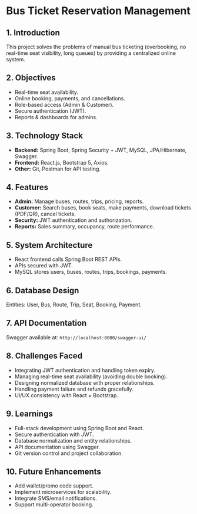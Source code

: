 # Bus Ticket Reservation Management

## 1. Introduction
This project solves the problems of manual bus ticketing (overbooking, no real-time seat visibility, long queues) by providing a centralized online system.

## 2. Objectives
- Real-time seat availability.
- Online booking, payments, and cancellations.
- Role-based access (Admin & Customer).
- Secure authentication (JWT).
- Reports & dashboards for admins.

## 3. Technology Stack
- **Backend:** Spring Boot, Spring Security + JWT, MySQL, JPA/Hibernate, Swagger.
- **Frontend:** React.js, Bootstrap 5, Axios.
- **Other:** Git, Postman for API testing.

## 4. Features
- **Admin:** Manage buses, routes, trips, pricing, reports.
- **Customer:** Search buses, book seats, make payments, download tickets (PDF/QR), cancel tickets.
- **Security:** JWT authentication and authorization.
- **Reports:** Sales summary, occupancy, route performance.

## 5. System Architecture
- React frontend calls Spring Boot REST APIs.
- APIs secured with JWT.
- MySQL stores users, buses, routes, trips, bookings, payments.

## 6. Database Design
Entities: User, Bus, Route, Trip, Seat, Booking, Payment.

## 7. API Documentation
Swagger available at: `http://localhost:8080/swagger-ui/`

## 8. Challenges Faced
- Integrating JWT authentication and handling token expiry.
- Managing real-time seat availability (avoiding double booking).
- Designing normalized database with proper relationships.
- Handling payment failure and refunds gracefully.
- UI/UX consistency with React + Bootstrap.

## 9. Learnings
- Full-stack development using Spring Boot and React.
- Secure authentication with JWT.
- Database normalization and entity relationships.
- API documentation using Swagger.
- Git version control and project collaboration.

## 10. Future Enhancements
- Add wallet/promo code support.
- Implement microservices for scalability.
- Integrate SMS/email notifications.
- Support multi-operator booking.
